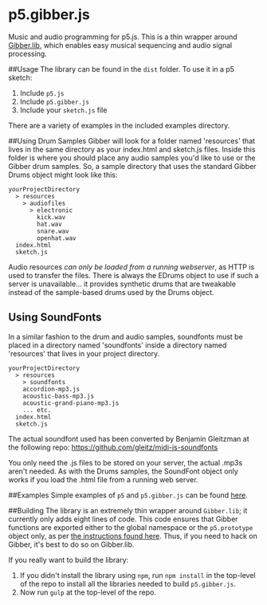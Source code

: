 p5.gibber.js
============

Music and audio programming for p5.js. This is a thin wrapper around [Gibber.lib](http://charlie-roberts.com/gibber/gibber-lib-js), which enables easy musical sequencing and audio signal processing.

##Usage
The library can be found in the `dist` folder. To use it in a p5 sketch:

1. Include `p5.js`
2. Include `p5.gibber.js`
3. Include your `sketch.js` file

There are a variety of examples in the included examples directory.

##Using Drum Samples
Gibber will look for a folder named 'resources' that lives in the same directory as your index.html and sketch.js files. Inside this folder is where you should place any audio samples you'd like to use or the Gibber drum samples. So, a sample directory that uses the standard Gibber Drums object might look like this:


    yourProjectDirectory
      > resources
        > audiofiles
          > electronic 
            kick.wav
            hat.wav
            snare.wav
            openhat.wav
      index.html
      sketch.js

Audio resources *can only be loaded from a running webserver*, as HTTP is used to transfer the files. There is always the EDrums object to use if such a server
is unavailable... it provides synthetic drums that are tweakable instead of the sample-based drums used by the Drums object.

## Using SoundFonts
In a similar fashion to the drum and audio samples, soundfonts must be placed in a directory named 'soundfonts' inside a directory named 'resources' that lives in your project directory.

    yourProjectDirectory
      > resources
        > soundfonts
        accordion-mp3.js
        acoustic-bass-mp3.js
        acoustic-grand-piano-mp3.js
        ... etc.
      index.html
      sketch.js

The actual soundfont used has been converted by Benjamin Gleitzman at the following repo: https://github.com/gleitz/midi-js-soundfonts

You only need the .js files to be stored on your server, the actual .mp3s aren't needed. As with the Drums samples, the SoundFont object only works if you load the .html file from a running web server.

##Examples
Simple examples of `p5` and `p5.gibber.js` can be found [here](http://charlie-roberts.com/gibber/p5-gibber/).

##Building
The library is an extremely thin wrapper around `Gibber.lib`; it currently only adds eight lines of code. This code ensures that Gibber functions are exported either to the global namespace or the `p5.prototype` object only, as per [the instructions found here](https://github.com/lmccart/p5.js/wiki/p5.js-overview#instantiation--namespace). Thus, if you need to hack on Gibber, it's best to do so on Gibber.lib.

If you really want to build the library:

1. If you didn't install the library using `npm`, run `npm install` in the top-level of the repo to install all the libraries needed to build `p5.gibber.js`.
2. Now run `gulp` at the top-level of the repo.
